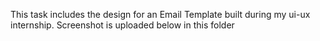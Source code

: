 This task includes the design for an Email Template built during my ui-ux internship.
Screenshot is uploaded below in this folder 
